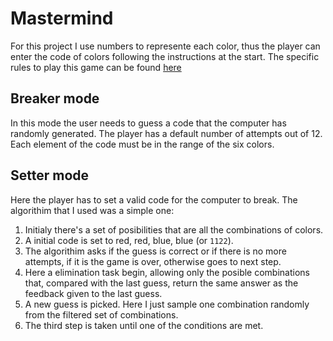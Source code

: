 # Mastermind

For this project I use numbers to represente each color, thus the player can enter the code of colors following the instructions at the start.
The specific rules to play this game can be found [here](https://en.wikipedia.org/wiki/Mastermind_(board_game))

## Breaker mode

In this mode the user needs to guess a code that the computer has randomly generated. The player has a default number of attempts out of 12. Each element of the code must be in the range of the six colors.

## Setter mode

Here the player has to set a valid code for the computer to break. The algorithim that I used was a simple one:

1. Initialy there's a set of posibilities that are all the combinations of colors.
2. A initial code is set to red, red, blue, blue (or `1122`).
3. The algorithim asks if the guess is correct or if there is no more attempts, if it is the game is over, otherwise goes to next step.
4. Here a elimination task begin, allowing only the posible combinations that, compared with the last guess, return the same answer as the feedback given to the last guess.
5. A new guess is picked. Here I just sample one combination randomly from the filtered set of combinations.
6. The third step is taken until one of the conditions are met.